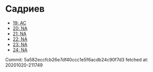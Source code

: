 # Садриев
- [19: AC](19.md)
- [20: NA](20.md)
- [21: NA](21.md)
- [22: NA](22.md)
- [23: NA](23.md)
- [24: NA](24.md)

Commit: 5a582eccfcb26e7df40ccc1e5f6acdb24c90f7d3
 fetched at: 20201020-211749
